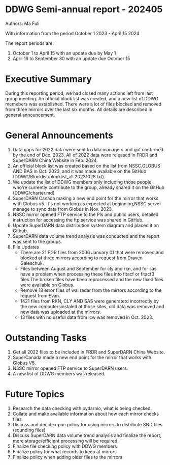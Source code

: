# DDWG Semi-annual report - 202405
Authors: Ma Fuli

With information from the period October 1 2023 - April 15 2024

The report periods are:
1. October 1 to April 15 with an update due by May 1 
2. April 16 to September 30 with an update due October 15

# Executive Summary
During this reporting period, we had closed many actions left from last group meeting. An official block list was created, and a new list of DDWG memebers was established. There were a lot of files blocked and removed from three mirrors over the last six months. All details are described in general announcement. 

# General Announcements
1. Data gaps for 2022 data were sent to data managers and got confirmed by the end of Dec. 2023. All of 2022 data were released in FRDR and  SuperDARN China Website in Feb. 2024.
2. An official block list was created based on the list from NSSC,GLOBUS AND BAS in Oct. 2023, and it was made available on the GitHub (DDWG/Blocklist/blocklist_all 20231028.txt).
3. We update the  list of DDWG members only including those people who're currently contribute to the group, already shared it on the GitHub (DDWG/charter.md)
4. SuperDARN Canada making a new end point for the mirror that works with Globus v5. It's not working as expected at beginning,NSSC server manage to sync data from Globus in Nov. 2023. 
5. NSSC mirror opened FTP service to the PIs and public users, detailed instruction for accessing the ftp service was shared in GitHub.
6. Update SuperDARN data distribution system diagram and placed it on Github.
7. SuperDARN data volume trend analysis was conducted and the report was sent to the groups.
8. File Updates
    - There are 21 PGR files from 2006 January 01 that were removed and blocked at three mirrors according to request from Draven Galeschuk.
    - Files between August and September for cly and rkn, and for sas have a problem when processing these files into fitacf or fitacf3 files.The broken files have been reprocessed and the new fixed files were available on Globus. 
    - Remove 18 error files of wal radar from the mirrors according to the request from Evan.
    - 1421 files from RKN, CLY AND SAS were generatetd incorrectly by the new computersinstaled at those sites, old data was removed and new data was uploaded at the mirrors.
    - 13 files with no useful data from icw was removed in Oct. 2023. 

# Outstanding Tasks

1. Get all 2022 files to be included in FRDR and SuperDARN China Website.
2. SuperCanada made a new end point for the mirror that works with Globus V5.
3. NSSC mirror opened FTP service to SuperDARN users.
4. A new list of DDWG members was released.

# Future Topics
1. Research the data checking with pydarnio, what is being checked.
2. Collate and make available information about how each mirror checks files
3. Discuss and decide upon policy for using mirrors to distribute SND files (sounding files)
4. Discuss SuperDARN data volume trend analysis and finalize the report, more storage/efficient processing will be required.
5. Finalize file checking policy with DDWG members
7. Finalize policy for what records to keep at mirrors
8. Finalize policy when adding older files to the mirrors


